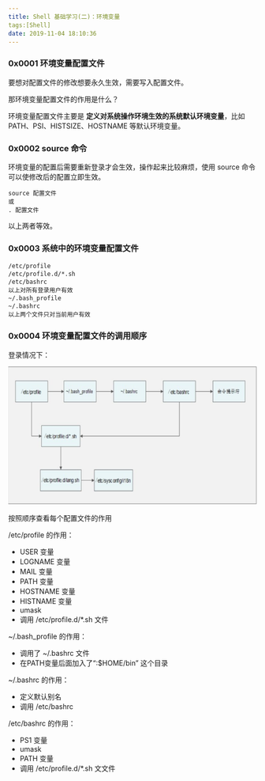```yaml
---
title: Shell 基础学习(二)：环境变量
tags:[Shell]
date: 2019-11-04 18:10:36
---
```


### 0x0001 环境变量配置文件

要想对配置文件的修改想要永久生效，需要写入配置文件。

那环境变量配置文件的作用是什么？


<!-- more -->
环境变量配置文件主要是 **定义对系统操作环境生效的系统默认环境变量**，比如 PATH、PSI、HISTSIZE、HOSTNAME 等默认环境变量。



### 0x0002 source 命令

环境变量的配置后需要重新登录才会生效，操作起来比较麻烦，使用 source 命令可以使修改后的配置立即生效。

```
source 配置文件 
或 
. 配置文件
```

以上两者等效。



### 0x0003 系统中的环境变量配置文件


```
/etc/profile
/etc/profile.d/*.sh
/etc/bashrc
以上对所有登录用户有效
~/.bash_profile
~/.bashrc
以上两个文件只对当前用户有效
```


### 0x0004 环境变量配置文件的调用顺序


 登录情况下：

![](/../images/2019_09_20_01.png)
 

按照顺序查看每个配置文件的作用


/etc/profile 的作用：

* USER 变量
* LOGNAME 变量
* MAIL 变量
* PATH 变量
* HOSTNAME 变量
* HISTNAME 变量
* umask
* 调用 /etc/profile.d/*.sh 文件

 ~/.bash_profile 的作用：

* 调用了 ~/.bashrc 文件
* 在PATH变量后面加入了“:$HOME/bin” 这个目录

 ~/.bashrc 的作用：

* 定义默认别名
* 调用 /etc/bashrc


/etc/bashrc 的作用：

* PS1 变量
* umask
* PATH 变量
* 调用 /etc/profile.d/*.sh 文文件